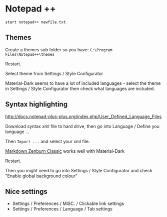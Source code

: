 # Notepad ++

```
start notepad++ newfile.txt
```

## Themes
Create a themes sub folder so you have: `C:\Program Files\Notepad++\themes`

Restart.

Select theme from Settings / Style Configurator

Material-Dark seems to have a lot of included languages - select the theme in Settings / Style Configurator
then check what languages are included.

## Syntax highlighting

http://docs.notepad-plus-plus.org/index.php/User_Defined_Language_Files

Download syntax xml file to hard drive, then go into Language / Define you language ...

Then `Import ...` and select your xml file.

[Markdown Zenburn Classic](resources/NotepadPlusPlus-markdown.zenburn.classic.xml) works well with Material-Dark

Restart.

Then you might need to go into Settings / Style Configurator and check "Enable global background colour"

## Nice settings

- Settings / Preferences / MISC. / Clickable link settings
- Settings / Preferences / Language / Tab settings

